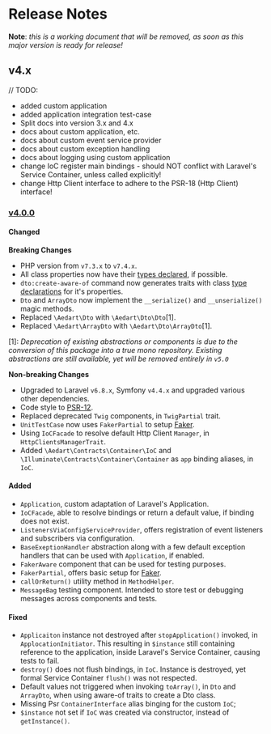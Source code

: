 # Release Notes

**Note**: _this is a working document that will be removed, as soon as this major version is ready for release!_

## v4.x

// TODO:
* added custom application
* added application integration test-case
* Split docs into version 3.x and 4.x
* docs about custom application, etc.
* docs about custom event service provider
* docs about custom exception handling
* docs about logging using custom application
* change IoC register main bindings - should NOT conflict with Laravel's Service Container, unless called explicitly!
* change Http Client interface to adhere to the PSR-18 (Http Client) interface!

### [v4.0.0](__TODO__)

#### Changed

**Breaking Changes**

* PHP version from `v7.3.x` to `v7.4.x`.
* All class properties now have their [types declared](https://www.php.net/manual/en/migration74.new-features.php#migration74.new-features.core.typed-properties), if possible.
* `dto:create-aware-of` command now generates traits with class [type declarations](https://www.php.net/manual/en/migration74.new-features.php#migration74.new-features.core.typed-properties) for it's properties.
* `Dto` and `ArrayDto` now implement the `__serialize()` and `__unserialize()` magic methods.
* Replaced `\Aedart\Dto` with `\Aedart\Dto\Dto`[1].
* Replaced `\Aedart\ArrayDto` with `\Aedart\Dto\ArrayDto`[1].

[1]: _Deprecation of existing abstractions or components is due to the conversion of this package into a true mono repository.
Existing abstractions are still available, yet will be removed entirely in `v5.0`_

**Non-breaking Changes**

* Upgraded to Laravel `v6.8.x`, Symfony `v4.4.x` and upgraded various other dependencies.
* Code style to [PSR-12](https://www.php-fig.org/psr/psr-12/).
* Replaced deprecated `Twig` components, in `TwigPartial` trait.
* `UnitTestCase` now uses `FakerPartial` to setup [Faker](https://github.com/fzaninotto/Faker).
* Using `IoCFacade` to resolve default Http Client `Manager`, in `HttpClientsManagerTrait`.
* Added `\Aedart\Contracts\Container\IoC` and `\Illuminate\Contracts\Container\Container` as `app` binding aliases, in `IoC`. 

#### Added

* `Application`, custom adaptation of Laravel's Application.
* `IoCFacade`, able to resolve bindings or return a default value, if binding does not exist.
* `ListenersViaConfigServiceProvider`, offers registration of event listeners and subscribers via configuration.
* `BaseExeptionHandler` abstraction along with a few default exception handlers that can be used with `Application`, if enabled.
* `FakerAware` component that can be used for testing purposes.
* `FakerPartial`, offers basic setup for [Faker](https://github.com/fzaninotto/Faker).
* `callOrReturn()` utility method in `MethodHelper`.
* `MessageBag` testing component. Intended to store test or debugging messages across components and tests. 

#### Fixed

* `Applicaiton` instance not destroyed after `stopApplication()` invoked, in `ApplocationInitiator`.
This resulting in `$instance` still containing reference to the application, inside Laravel's Service Container, causing tests to fail.
* `destroy()` does not flush bindings, in `IoC`. Instance is destroyed, yet formal Service Container `flush()` was not respected.
* Default values not triggered when invoking `toArray()`, in `Dto` and `ArrayDto`, when using aware-of traits to create a Dto class.
* Missing Psr `ContainerInterface` alias binging for the custom `IoC`;
* `$instance` not set if `IoC` was created via constructor, instead of `getInstance()`.



